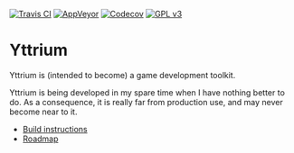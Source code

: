[![Travis CI](https://travis-ci.org/blagodarin/yttrium.svg?branch=master)](https://travis-ci.org/blagodarin/yttrium)
[![AppVeyor](https://ci.appveyor.com/api/projects/status/v3pco3lbvp2y4r9b/branch/master?svg=true)](https://ci.appveyor.com/project/blagodarin/yttrium/branch/master)
[![Codecov](https://codecov.io/gh/blagodarin/yttrium/branch/master/graph/badge.svg)](https://codecov.io/gh/blagodarin/yttrium)
[![GPL v3](https://img.shields.io/badge/License-GPL%20v3-blue.svg)](LICENSE)

# Yttrium

Yttrium is (intended to become) a game development toolkit.

Yttrium is being developed in my spare time when I have nothing better
to do. As a consequence, it is really far from production use, and may never
become near to it.

* [Build instructions](docs/build.md)
* [Roadmap](docs/roadmap.md)
